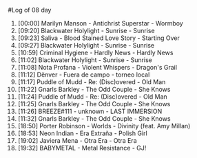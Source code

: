 #Log of 08 day

1. [00:00] Marilyn Manson - Antichrist Superstar - Wormboy
1. [09:20] Blackwater Holylight - Sunrise - Sunrise
1. [09:23] Saliva - Blood Stained Love Story - Starting Over
1. [09:27] Blackwater Holylight - Sunrise - Sunrise
1. [10:59] Criminal Hygiene - Hardly News - Hardly News
1. [11:02] Blackwater Holylight - Sunrise - Sunrise
1. [11:08] Nota Profana - Violent Whispers - Dragon's Grail
1. [11:12] Dënver - Fuera de campo - torneo local
1. [11:17] Puddle of Mudd - Re: (Disc)overed - Old Man
1. [11:22] Gnarls Barkley - The Odd Couple - She Knows
1. [11:24] Puddle of Mudd - Re: (Disc)overed - Old Man
1. [11:25] Gnarls Barkley - The Odd Couple - She Knows
1. [11:26] BREEZE#111 - unknown - LAST IMMERSION
1. [11:32] Gnarls Barkley - The Odd Couple - She Knows
1. [18:50] Porter Robinson - Worlds - Divinity (feat. Amy Millan)
1. [18:53] Neon Indian - Era Extraña - Polish Girl
1. [19:02] Javiera Mena - Otra Era - Otra Era
1. [19:32] BABYMETAL - Metal Resistance - GJ!
